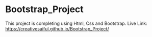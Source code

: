 # Bootstrap_Project
This project is completing using Html, Css and Bootstrap. 
Live Link: https://creativesaiful.github.io/Bootstrap_Project/
